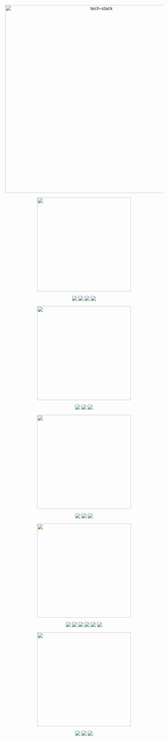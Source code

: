 <p align="center">
  <img src="https://img.shields.io/badge/Tech%20Stack-1B263B?style=for-the-badge&logo=appveyor&logoColor=white" alt="tech-stack" width="600"/>
</p>


<p align="center">
  <img src="https://img.shields.io/badge/Backend-0A66C2?style=for-the-badge&logo=fastapi&logoColor=white" width="300"/>
</p>

<p align="center">
  <img src="https://img.shields.io/badge/FastAPI-009688?style=flat-square&logo=fastapi&logoColor=white"/>
  <img src="https://img.shields.io/badge/Pydantic-2C5E50?style=flat-square"/>
  <img src="https://img.shields.io/badge/SQLAlchemy-FF3F3F?style=flat-square&logo=altiumdesigner&logoColor=white"/>
  <img src="https://img.shields.io/badge/Psycopg2-336791?style=flat-square"/>
</p>

<!-- Database 타이틀 -->
<p align="center">
  <img src="https://img.shields.io/badge/Database-336791?style=for-the-badge&logo=postgresql&logoColor=white" width="300"/>
</p>

<!-- PostgreSQL 뱃지 -->
<p align="center">
  <img src="https://img.shields.io/badge/PostgreSQL-336791?style=flat-square&logo=postgresql&logoColor=white"/>
  <img src="https://img.shields.io/badge/TimescaleDB-FC4C02?style=flat-square&logo=timescale&logoColor=white"/>
  <img src="https://img.shields.io/badge/Redis-DC382D?style=flat-square&logo=redis&logoColor=white"/>
</p>



<!-- Data Analysis 타이틀 -->
<p align="center">
  <img src="https://img.shields.io/badge/Data%20Analysis-4B8BBE?style=for-the-badge&logo=python&logoColor=white" width="300"/>
</p>

<!-- 관련 라이브러리 뱃지 -->
<p align="center">
  <img src="https://img.shields.io/badge/Numpy-013243?style=flat-square&logo=numpy&logoColor=white"/>
  <img src="https://img.shields.io/badge/Pandas-150458?style=flat-square&logo=pandas&logoColor=white"/>
  <img src="https://img.shields.io/badge/Matplotlib-11557C?style=flat-square&logo=plotly&logoColor=white"/>
</p>


<p align="center">
  <img src="https://img.shields.io/badge/CI%2FCD-0A66C2?style=for-the-badge&logo=circleci&logoColor=white" width="300"/>
</p>

<p align="center">
  <img src="https://img.shields.io/badge/Docker-2496ED?style=flat-square&logo=docker&logoColor=white"/>
  <img src="https://img.shields.io/badge/Docker_Compose-2496ED?style=flat-square&logo=docker&logoColor=white"/>
  <img src="https://img.shields.io/badge/Git-F05032?style=flat-square&logo=git&logoColor=white"/>
  <img src="https://img.shields.io/badge/GitHub-181717?style=flat-square&logo=github&logoColor=white"/>
  <img src="https://img.shields.io/badge/GitHub_Actions-2088FF?style=flat-square&logo=githubactions&logoColor=white"/>
  <img src="https://img.shields.io/badge/AWS-232F3E?style=flat-square&logo=amazonaws&logoColor=white"/>
</p>

<!-- Studying 타이틀 -->
<p align="center">
  <img src="https://img.shields.io/badge/Studying-607D8B?style=for-the-badge&logo=bookstack&logoColor=white" width="300"/>
</p>

<!-- 현재 학습 중인 기술 뱃지 -->
<p align="center">
  <img src="https://img.shields.io/badge/OpenPyXL-0277BD?style=flat-square"/>
  <img src="https://img.shields.io/badge/Prometheus-E6522C?style=flat-square&logo=prometheus&logoColor=white"/>
  <img src="https://img.shields.io/badge/Grafana-F46800?style=flat-square&logo=grafana&logoColor=white"/>
</p>

